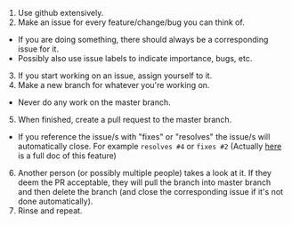1. Use github extensively.
2. Make an issue for every feature/change/bug you can think of. 
 * If you are doing something, there should always be a corresponding issue for it.
 * Possibly also use issue labels to indicate importance, bugs, etc.
3. If you start working on an issue, assign yourself to it.
4. Make a new branch for whatever you're working on.
 * Never do any work on the master branch.
5. When finished, create a pull request to the master branch. 
 * If you reference the issue/s with "fixes" or "resolves" the issue/s will automatically close. For example `resolves #4` or `fixes #2` (Actually [here](https://github.com/gitbucket/gitbucket/wiki/How-to-Close-Reference-issues-&-pull-request) is a full doc of this feature)
6. Another person (or possibly multiple people) takes a look at it. If they deem the PR acceptable, they will pull the branch into master branch and then delete the branch (and close the corresponding issue if it's not done automatically).
7. Rinse and repeat.
